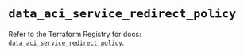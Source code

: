 # `data_aci_service_redirect_policy`

Refer to the Terraform Registry for docs: [`data_aci_service_redirect_policy`](https://registry.terraform.io/providers/ciscodevnet/aci/2.17.0/docs/data-sources/service_redirect_policy).
